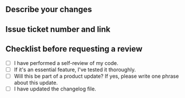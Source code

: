 ## Describe your changes

## Issue ticket number and link

## Checklist before requesting a review
- [ ] I have performed a self-review of my code.
- [ ] If it's an essential feature, I've tested it thoroughly.
- [ ] Will this be part of a product update? If yes, please write one phrase about this update.
- [ ] I have updated the changelog file.